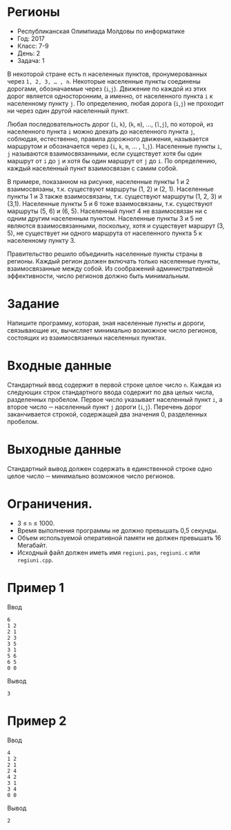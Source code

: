 # Регионы
* Республиканская Олимпиада Молдовы по информатике
* Год: 2017
* Класс: 7-9
* День: 2
* Задача: 1

В некоторой стране есть n населенных пунктов, пронумерованных через `1, 2, 3, … , n`.
Некоторые населенные пункты соединены дорогами, обозначаемые через (`i`,`j`). Движение по
каждой из этих дорог является односторонним, а именно, от населенного пункта `i` к населенному пункту `j`. 
По определению, любая дорога (`i`,`j`) не проходит ни через один другой населенный пункт.  

Любая последовательность дорог (`i`, `k`), (`k`, `m`), ...,
(`l`,`j`), по которой, из населенного пункта `i` можно доехать до
населенного пункта `j`, соблюдая, естественно, правила дорожного движения, называется маршрутом и
обозначается через (`i`, `k`, `m`, … , `l`,`j`). Населенные пункты `i`, `j` называются взаимосвязанными, 
если существует хотя бы один маршрут от `i` до `j` и хотя бы один маршрут от `j` до `i`. 
По определению, каждый населенный пункт взаимосвязан с самим собой.
  

В примере, показанном на рисунке, населенные пункты 1 и 2 взаимосвязаны, т.к.
существуют маршруты (1, 2) и (2, 1). Населенные пункты 1 и 3 также взаимосвязаны, т.к.
существуют маршруты (1, 2, 3) и (3,1). Населенные пункты 5 и 6 тоже взаимосвязаны, т.к.
существуют маршруты (5, 6) и (6, 5). Населенный пункт 4 не взаимосвязан ни с одним другим
населенным пунктом. Населенные пункты 3 и 5 не являются взаимосвязанными, поскольку,
хотя и существует маршрут (3, 5), не существует ни одного маршрута от населенного пункта
5 к населенному пункту 3.  

Правительство решило объединить населенные пункты страны в регионы. Каждый
регион должен включать только населенные пункты, взаимосвязанные между собой. Из
соображений административной эффективности, число регионов должно быть минимальным.

# Задание
Напишите программу, которая, зная населенные пункты и дороги, связывающие их, 
вычисляет минимально возможное число регионов, состоящих из взаимосвязанных населенных пунктах.

# Входные данные
Стандартный ввод содержит в первой строке целое число `n`. 
Каждая из следующих строк стандартного ввода содержит по два целых числа, разделенных пробелом.
Первое число указывает населенный пункт `i`, а второе число ─ населенный пункт `j` дороги (`i`,`j`).
Перечень дорог заканчивается строкой, содержащей два значения 0, разделенных пробелом.

# Выходные данные
Стандартный вывод должен содержать в единственной строке одно
целое число ─ минимально возможное число регионов.

# Ограничения. 
* 3 ≤ `n` ≤ 1000. 
* Время выполнения программы не должно превышать 0,5 секунды. 
* Объем используемой оперативной памяти не должен превышать 16 Мегабайт.
* Исходный файл должен иметь имя `regiuni.pas`, `regiuni.c` или `regiuni.cpp`.

# Пример 1
Ввод
```
6
1 2
2 1
2 3
3 5
3 1
5 6
6 5
0 0
```

Вывод
```
3
```

# Пример 2
Ввод
```
4
1 2
2 1
2 4
4 2
3 1
3 4
0 0
```

Вывод
```
2
```


